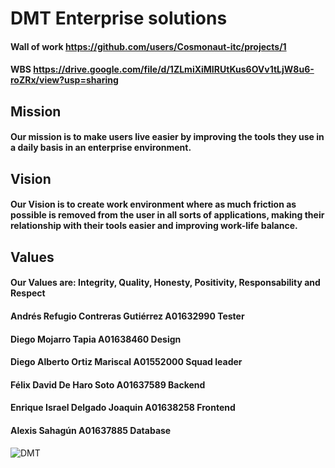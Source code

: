 # DMT Enterprise solutions
#### Wall of work https://github.com/users/Cosmonaut-itc/projects/1
#### WBS https://drive.google.com/file/d/1ZLmiXiMIRUtKus6OVv1tLjW8u6-roZRx/view?usp=sharing
## Mission
#### Our mission is to make users live easier by improving the tools they use in a daily basis in an enterprise environment.
## Vision
#### Our Vision is to create work environment where as much friction as possible is removed from the user in all sorts of applications, making their relationship with their tools easier and improving work-life balance.
## Values
#### Our Values are: Integrity, Quality, Honesty, Positivity, Responsability and Respect

#### Andrés Refugio Contreras Gutiérrez A01632990 Tester
#### Diego Mojarro Tapia A01638460 Design
#### Diego Alberto Ortiz Mariscal A01552000 Squad leader
#### Félix David De Haro Soto A01637589 Backend
#### Enrique Israel Delgado Joaquin A01638258 Frontend
#### Alexis Sahagún A01637885 Database




![DMT](https://user-images.githubusercontent.com/22480822/154773535-b14b5d13-d55b-4a37-9970-bb5ae5d19465.png)
